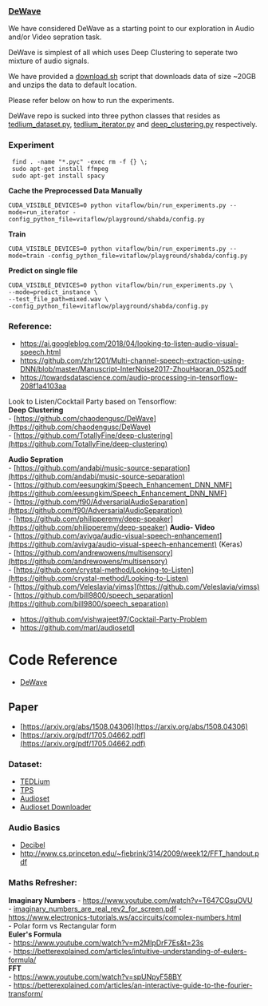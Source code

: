 
### [DeWave](https://github.com/chaodengusc/DeWave)

We have considered DeWave as a starting point to our exploration in Audio and/or Video sepration task.

DeWave is simplest of all which uses Deep Clustering to seperate two mixture of audio signals.

We have provided a [download.sh](download.sh) script that downloads data of size ~20GB and unzips the data to default location.

Please refer below on how to run the experiments.

DeWave repo is sucked into three python classes that resides as [tedlium_dataset.py](deprecated/tedlium_dataset.py), 
[tedlium_iterator.py](deprecated/tedlium_iterator_basic.py) and [deep_clustering.py](deep_clustering.py) respectively.


### Experiment

```
 find . -name "*.pyc" -exec rm -f {} \;
 sudo apt-get install ffmpeg
 sudo apt-get install spacy
```
**Cache the Preprocessed Data Manually**
```
CUDA_VISIBLE_DEVICES=0 python vitaflow/bin/run_experiments.py --mode=run_iterator -config_python_file=vitaflow/playground/shabda/config.py
```
**Train**
```
CUDA_VISIBLE_DEVICES=0 python vitaflow/bin/run_experiments.py --mode=train -config_python_file=vitaflow/playground/shabda/config.py
```
**Predict on single file**
```
CUDA_VISIBLE_DEVICES=0 python vitaflow/bin/run_experiments.py \
--mode=predict_instance \
--test_file_path=mixed.wav \
-config_python_file=vitaflow/playground/shabda/config.py
```


### Reference: 

- https://ai.googleblog.com/2018/04/looking-to-listen-audio-visual-speech.html
- https://github.com/zhr1201/Multi-channel-speech-extraction-using-DNN/blob/master/Manuscript-InterNoise2017-ZhouHaoran_0525.pdf
- https://towardsdatascience.com/audio-processing-in-tensorflow-208f1a4103aa

Look to Listen/Cocktail Party based on Tensorflow:   
**Deep Clustering**  
    - [https://github.com/chaodengusc/DeWave](https://github.com/chaodengusc/DeWave)  
    - [https://github.com/TotallyFine/deep-clustering](https://github.com/TotallyFine/deep-clustering)  
    
**Audio Sepration**  
    - [https://github.com/andabi/music-source-separation](https://github.com/andabi/music-source-separation)  
    - [https://github.com/eesungkim/Speech_Enhancement_DNN_NMF](https://github.com/eesungkim/Speech_Enhancement_DNN_NMF)  
    - [https://github.com/f90/AdversarialAudioSeparation](https://github.com/f90/AdversarialAudioSeparation)    
    - [https://github.com/philipperemy/deep-speaker](https://github.com/philipperemy/deep-speaker)
**Audio- Video**  
    - [https://github.com/avivga/audio-visual-speech-enhancement](https://github.com/avivga/audio-visual-speech-enhancement) (Keras)   
    - [https://github.com/andrewowens/multisensory](https://github.com/andrewowens/multisensory)  
    - [https://github.com/crystal-method/Looking-to-Listen](https://github.com/crystal-method/Looking-to-Listen)  
    - [https://github.com/Veleslavia/vimss](https://github.com/Veleslavia/vimss)  
    - [https://github.com/bill9800/speech_separation](https://github.com/bill9800/speech_separation)  

- https://github.com/vishwajeet97/Cocktail-Party-Problem
- https://github.com/marl/audiosetdl 


# Code Reference
- [DeWave](https://github.com/chaodengusc/DeWave)

## Paper
- [https://arxiv.org/abs/1508.04306](https://arxiv.org/abs/1508.04306)
- [https://arxiv.org/pdf/1705.04662.pdf](https://arxiv.org/pdf/1705.04662.pdf)

### Dataset:
- [TEDLium](https://projets-lium.univ-lemans.fr/ted-lium/)
- [TPS](http://www-mmsp.ece.mcgill.ca/Documents/Data/)
- [Audioset](https://research.google.com/audioset/)
- [Audioset Downloader](https://github.com/marl/audiosetdl)
### Audio Basics
- [Decibel](https://www.rapidtables.com/electric/decibel.html)
- http://www.cs.princeton.edu/~fiebrink/314/2009/week12/FFT_handout.pdf

### Maths Refresher:

**Imaginary Numbers**
    - https://www.youtube.com/watch?v=T647CGsuOVU   
    - [imaginary_numbers_are_real_rev2_for_screen.pdf](https://static1.squarespace.com/static/54b90461e4b0ad6fb5e05581/t/5a6e7bd341920260ccd693cf/1517190204747/imaginary_numbers_are_real_rev2_for_screen.pdf)
    - https://www.electronics-tutorials.ws/accircuits/complex-numbers.html  
    - Polar form vs Rectangular form  
**Euler's Formula**   
    - https://www.youtube.com/watch?v=m2MIpDrF7Es&t=23s  
    - https://betterexplained.com/articles/intuitive-understanding-of-eulers-formula/  
**FFT**  
    - https://www.youtube.com/watch?v=spUNpyF58BY   
    - https://betterexplained.com/articles/an-interactive-guide-to-the-fourier-transform/   

